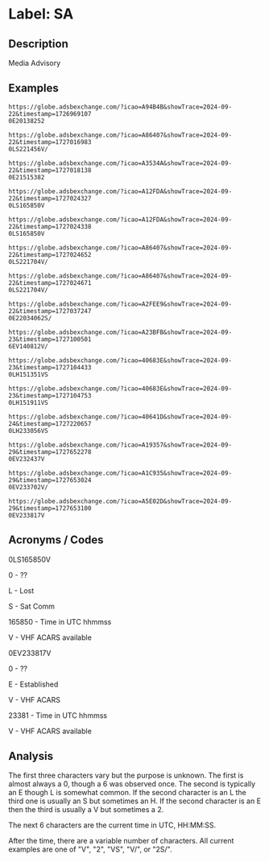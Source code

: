# Label: SA

## Description

Media Advisory

## Examples

```
https://globe.adsbexchange.com/?icao=A94B4B&showTrace=2024-09-22&timestamp=1726969107
0E20138252

https://globe.adsbexchange.com/?icao=A86407&showTrace=2024-09-22&timestamp=1727016983
0LS221456V/

https://globe.adsbexchange.com/?icao=A3534A&showTrace=2024-09-22&timestamp=1727018138
0E21515382

https://globe.adsbexchange.com/?icao=A12FDA&showTrace=2024-09-22&timestamp=1727024327
0LS165850V

https://globe.adsbexchange.com/?icao=A12FDA&showTrace=2024-09-22&timestamp=1727024338
0LS165850V

https://globe.adsbexchange.com/?icao=A86407&showTrace=2024-09-22&timestamp=1727024652
0LS221704V/

https://globe.adsbexchange.com/?icao=A86407&showTrace=2024-09-22&timestamp=1727024671
0LS221704V/

https://globe.adsbexchange.com/?icao=A2FEE9&showTrace=2024-09-22&timestamp=1727037247
0E22034062S/

https://globe.adsbexchange.com/?icao=A23BFB&showTrace=2024-09-23&timestamp=1727100501
6EV140812V/

https://globe.adsbexchange.com/?icao=40683E&showTrace=2024-09-23&timestamp=1727104433
0LH151351VS

https://globe.adsbexchange.com/?icao=40683E&showTrace=2024-09-23&timestamp=1727104753
0LH151911VS

https://globe.adsbexchange.com/?icao=40641D&showTrace=2024-09-24&timestamp=1727220657
0LH233056VS

https://globe.adsbexchange.com/?icao=A19357&showTrace=2024-09-29&timestamp=1727652278
0EV232437V

https://globe.adsbexchange.com/?icao=A1C935&showTrace=2024-09-29&timestamp=1727653024
0EV233702V/

https://globe.adsbexchange.com/?icao=A5E02D&showTrace=2024-09-29&timestamp=1727653100
0EV233817V
```

## Acronyms / Codes

0LS165850V  

0  - ??

L  - Lost

S  - Sat Comm

165850 - Time in UTC hhmmss

V - VHF ACARS available




0EV233817V

0 - ??

E - Established

V - VHF ACARS

23381 - Time in UTC hhmmss

V - VHF ACARS available


## Analysis

The first three characters vary but the purpose is unknown. The first is almost always a 0, though a 6 was observed once. The second is typically an E though L is somewhat common. If the second character is an L the third one is usually an S but sometimes an H. If the second character is an E then the third is usually a V but sometimes a 2.

The next 6 characters are the current time in UTC, HH:MM:SS.

After the time, there are a variable number of characters. All current examples are one of "V", "2", "VS", "V/", or "2S/".
